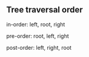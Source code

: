 ## Tree traversal order

in-order: left, root, right

pre-order: root, left, right

post-order: left, right, root
